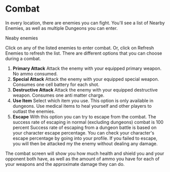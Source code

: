 # **Combat**
In every location, there are enemies you can fight. You'll see a list of Nearby Enemies, as well as multiple Dungeons you can enter.

Neaby enemies

Click on any of the listed enemies to enter combat. Or, click on Refresh Enemies to refresh the list.
There are different options that you can choose during a combat.
1. **Primary Attack**
Attack the enemy with your equipped primary weapon. No ammo consumed.
2. **Special Attack**
Attack the enemy with your equipped special weapon. Consumes one cell battery for each shot.
3. **Destructive Attack**
Attack the enemy with your equipped destructive weapon. Consumes one anti matter charge.
4. **Use Item**
Select which item you use. This option is only available in dungeons. Use medical items to heal yourself and other players to outlast the enemies.
5. **Escape**
With this option you can try to escape from the combat. The success rate of escaping in normal (excluding dungeons) combat is 100 percent
Success rate of escaping from a dungeon battle is based on your character escape percentage.
You can check your character's escape percentage by going into your profile.
If you failed to escape, you will then be attacked my the enemy without dealing any damage.

The combat screen will show you how much health and shield you and your opponent both have, as well as the amount of ammo you have for each of your weapons and the approximate damage they can do.
